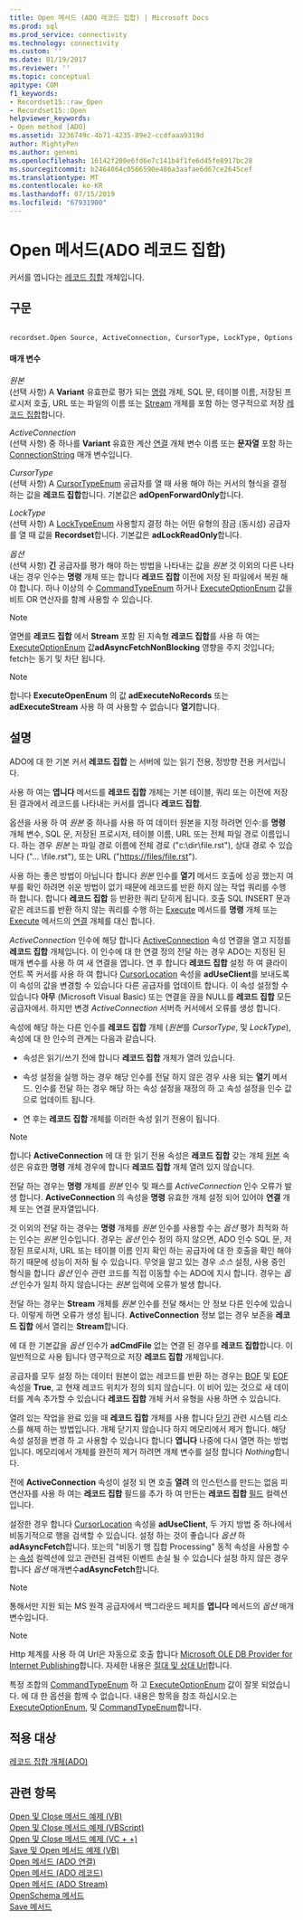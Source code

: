 ```yaml
---
title: Open 메서드 (ADO 레코드 집합) | Microsoft Docs
ms.prod: sql
ms.prod_service: connectivity
ms.technology: connectivity
ms.custom: ''
ms.date: 01/19/2017
ms.reviewer: ''
ms.topic: conceptual
apitype: COM
f1_keywords:
- Recordset15::raw_Open
- Recordset15::Open
helpviewer_keywords:
- Open method [ADO]
ms.assetid: 3236749c-4b71-4235-89e2-ccdfaaa9319d
author: MightyPen
ms.author: genemi
ms.openlocfilehash: 16142f200e6fd6e7c141b4f1fe6d45fe8917bc28
ms.sourcegitcommit: b2464064c0566590e486a3aafae6d67ce2645cef
ms.translationtype: MT
ms.contentlocale: ko-KR
ms.lasthandoff: 07/15/2019
ms.locfileid: "67931900"
---
```

# <a name="open-method-ado-recordset"></a>Open 메서드(ADO 레코드 집합)
커서를 엽니다는 [레코드 집합](../../../ado/reference/ado-api/recordset-object-ado.md) 개체입니다.  
  
## <a name="syntax"></a>구문  
  
```  
  
recordset.Open Source, ActiveConnection, CursorType, LockType, Options  
```  
  
#### <a name="parameters"></a>매개 변수  
 *원본*  
 (선택 사항) A **Variant** 유효한로 평가 되는 [명령](../../../ado/reference/ado-api/command-object-ado.md) 개체, SQL 문, 테이블 이름, 저장된 프로시저 호출, URL 또는 파일의 이름 또는 [Stream](../../../ado/reference/ado-api/stream-object-ado.md) 개체를 포함 하는 영구적으로 저장 [레코드 집합](../../../ado/reference/ado-api/recordset-object-ado.md)합니다.  
  
 *ActiveConnection*  
 (선택 사항) 중 하나를 **Variant** 유효한 계산 [연결](../../../ado/reference/ado-api/connection-object-ado.md) 개체 변수 이름 또는 **문자열** 포함 하는 [ConnectionString](../../../ado/reference/ado-api/connectionstring-property-ado.md) 매개 변수입니다.  
  
 *CursorType*  
 (선택 사항) A [CursorTypeEnum](../../../ado/reference/ado-api/cursortypeenum.md) 공급자를 열 때 사용 해야 하는 커서의 형식을 결정 하는 값을 **레코드 집합**합니다. 기본값은 **adOpenForwardOnly**합니다.  
  
 *LockType*  
 (선택 사항) A [LockTypeEnum](../../../ado/reference/ado-api/locktypeenum.md) 사용할지 결정 하는 어떤 유형의 잠금 (동시성) 공급자를 열 때 값을 **Recordset**합니다. 기본값은 **adLockReadOnly**합니다.  
  
 *옵션*  
 (선택 사항) **긴** 공급자를 평가 해야 하는 방법을 나타내는 값을 *원본* 것 이외의 다른 나타내는 경우 인수는 **명령** 개체 또는 합니다 **레코드 집합** 이전에 저장 된 파일에서 복원 해야 합니다. 하나 이상의 수 [CommandTypeEnum](../../../ado/reference/ado-api/commandtypeenum.md) 하거나 [ExecuteOptionEnum](../../../ado/reference/ado-api/executeoptionenum.md) 값을 비트 OR 연산자를 함께 사용할 수 있습니다.  
  
> [!NOTE]
>  열면를 **레코드 집합** 에서 **Stream** 포함 된 지속형 **레코드 집합**를 사용 하 여는 [ExecuteOptionEnum](../../../ado/reference/ado-api/executeoptionenum.md) 값**adAsyncFetchNonBlocking** 영향을 주지 것입니다; fetch는 동기 및 차단 됩니다.  
  
> [!NOTE]
>  합니다 **ExecuteOpenEnum** 의 값 **adExecuteNoRecords** 또는 **adExecuteStream** 사용 하 여 사용할 수 없습니다 **열기**합니다.  
  
## <a name="remarks"></a>설명  
 ADO에 대 한 기본 커서 **레코드 집합** 는 서버에 있는 읽기 전용, 정방향 전용 커서입니다.  
  
 사용 하 여는 **엽니다** 메서드를 **레코드 집합** 개체는 기본 테이블, 쿼리 또는 이전에 저장 된 결과에서 레코드를 나타내는 커서를 엽니다 **레코드 집합**.  
  
 옵션을 사용 하 여 *원본* 중 하나를 사용 하 여 데이터 원본을 지정 하려면 인수:를 **명령** 개체 변수, SQL 문, 저장된 프로시저, 테이블 이름, URL 또는 전체 파일 경로 이름입니다. 하는 경우 *원본* 는 파일 경로 이름에 전체 경로 ("c:\dir\file.rst"), 상대 경로 수 있습니다 ("... \file.rst"), 또는 URL ("<https://files/file.rst>").  
  
 사용 하는 좋은 방법이 아닙니다 합니다 *원본* 인수를 **열기** 메서드 호출에 성공 했는지 여부를 확인 하려면 쉬운 방법이 없기 때문에 레코드를 반환 하지 않는 작업 쿼리를 수행 하 합니다. 합니다 **레코드 집합** 등 반환한 쿼리 닫히게 됩니다. 호출 SQL INSERT 문과 같은 레코드를 반환 하지 않는 쿼리를 수행 하는 [Execute](../../../ado/reference/ado-api/execute-method-ado-command.md) 메서드를 **명령** 개체 또는 [Execute](../../../ado/reference/ado-api/execute-method-ado-connection.md) 메서드의 [연결](../../../ado/reference/ado-api/connection-object-ado.md) 개체를 대신 합니다.  
  
 *ActiveConnection* 인수에 해당 합니다 [ActiveConnection](../../../ado/reference/ado-api/activeconnection-property-ado.md) 속성 연결을 열고 지정를 **레코드 집합** 개체입니다. 이 인수에 대 한 연결 정의 전달 하는 경우 ADO는 지정된 된 매개 변수를 사용 하 여 새 연결을 엽니다. 연 후 합니다 **레코드 집합** 설정 하 여 클라이언트 쪽 커서를 사용 하 여 합니다 [CursorLocation](../../../ado/reference/ado-api/cursorlocation-property-ado.md) 속성을 **adUseClient**를 보내도록이 속성의 값을 변경할 수 있습니다 다른 공급자를 업데이트 합니다. 이 속성 설정할 수 있습니다 **아무** (Microsoft Visual Basic) 또는 연결을 끊을 NULL를 **레코드 집합** 모든 공급자에서. 하지만 변경 *ActiveConnection* 서버측 커서에서 오류를 생성 합니다.  
  
 속성에 해당 하는 다른 인수를 **레코드 집합** 개체 (*원본*를 *CursorType*, 및 *LockType*), 속성에 대 한 인수의 관계는 다음과 같습니다.  
  
-   속성은 읽기/쓰기 전에 합니다 **레코드 집합** 개체가 열려 있습니다.  
  
-   속성 설정을 실행 하는 경우 해당 인수를 전달 하지 않은 경우 사용 되는 **열기** 메서드. 인수를 전달 하는 경우 해당 하는 속성 설정을 재정의 하 고 속성 설정을 인수 값으로 업데이트 됩니다.  
  
-   연 후는 **레코드 집합** 개체를 이러한 속성 읽기 전용이 됩니다.  
  
> [!NOTE]
>  합니다 **ActiveConnection** 에 대 한 읽기 전용 속성은 **레코드 집합** 갖는 개체 [원본](../../../ado/reference/ado-api/source-property-ado-recordset.md) 속성은 유효한 **명령** 개체 경우에 합니다 **레코드 집합** 개체 열려 있지 않습니다.  
  
 전달 하는 경우는 **명령** 개체를 *원본* 인수 및 패스를 *ActiveConnection* 인수 오류가 발생 합니다. **ActiveConnection** 의 속성을 **명령** 유효한 개체 설정 되어 있어야 **연결** 개체 또는 연결 문자열입니다.  
  
 것 이외의 전달 하는 경우는 **명령** 개체를 *원본* 인수를 사용할 수는 *옵션* 평가 최적화 하는 인수는 *원본*  인수입니다. 경우는 *옵션* 인수 정의 하지 않으면, ADO 인수 SQL 문, 저장된 프로시저, URL 또는 테이블 이름 인지 확인 하는 공급자에 대 한 호출을 확인 해야 하기 때문에 성능이 저하 될 수 있습니다. 무엇을 알고 있는 경우 *소스* 설정, 사용 중인 형식을 합니다 *옵션* 인수 관련 코드를 직접 이동할 수는 ADO에 지시 합니다. 경우는 *옵션* 인수가 일치 하지 않습니다는 *원본* 입력에 오류가 발생 합니다.  
  
 전달 하는 경우는 **Stream** 개체를 *원본* 인수를 전달 해서는 안 정보 다른 인수에 있습니다. 이렇게 하면 오류가 생성 됩니다. **ActiveConnection** 정보 없는 경우 보존을 **레코드 집합** 에서 열리는 **Stream**합니다.  
  
 에 대 한 기본값을 *옵션* 인수가 **adCmdFile** 없는 연결 된 경우를 **레코드 집합**합니다. 이 일반적으로 사용 됩니다 영구적으로 저장 **레코드 집합** 개체입니다.  
  
 공급자를 모두 설정 하는 데이터 원본이 없는 레코드를 반환 하는 경우는 [BOF](../../../ado/reference/ado-api/bof-eof-properties-ado.md) 및 [EOF](../../../ado/reference/ado-api/bof-eof-properties-ado.md) 속성을 **True**, 고 현재 레코드 위치가 정의 되지 않습니다. 이 비어 있는 것으로 새 데이터를 계속 추가할 수 있습니다 **레코드 집합** 개체 커서 유형을 사용 하면 수 있습니다.  
  
 열려 있는 작업을 완료 있을 때 **레코드 집합** 개체를 사용 합니다 [닫기](../../../ado/reference/ado-api/close-method-ado.md) 관련 시스템 리소스를 해제 하는 방법입니다. 개체 닫기지 않습니다 하지 메모리에서 제거 합니다. 해당 속성 설정을 변경 하 고 사용할 수 있습니다 합니다 **엽니다** 나중에 다시 열면 하는 방법입니다. 메모리에서 개체를 완전히 제거 하려면 개체 변수를 설정 합니다 *Nothing*합니다.  
  
 전에 **ActiveConnection** 속성이 설정 되 면 호출 **열려** 의 인스턴스를 만드는 없음 피연산자를 사용 하 여는 **레코드 집합** 필드를 추가 하 여 만든는  **레코드 집합** [필드](../../../ado/reference/ado-api/fields-collection-ado.md) 컬렉션입니다.  
  
 설정한 경우 합니다 [CursorLocation](../../../ado/reference/ado-api/cursorlocation-property-ado.md) 속성을 **adUseClient**, 두 가지 방법 중 하나에서 비동기적으로 행을 검색할 수 있습니다. 설정 하는 것이 좋습니다 *옵션* 하 **adAsyncFetch**합니다. 또는의 "비동기 행 집합 Processing" 동적 속성을 사용할 수는 [속성](../../../ado/reference/ado-api/properties-collection-ado.md) 컬렉션에 있고 관련된 검색된 이벤트 손실 될 수 있습니다 설정 하지 않은 경우 합니다 *옵션* 매개변수**adAsyncFetch**합니다.  
  
> [!NOTE]
>  통해서만 지원 되는 MS 원격 공급자에서 백그라운드 페치를 **엽니다** 메서드의 *옵션* 매개 변수입니다.  
  
> [!NOTE]
>  Http 체계를 사용 하 여 Url은 자동으로 호출 합니다 [Microsoft OLE DB Provider for Internet Publishing](../../../ado/guide/appendixes/microsoft-ole-db-provider-for-internet-publishing.md)합니다. 자세한 내용은 [절대 및 상대 Url](../../../ado/guide/data/absolute-and-relative-urls.md)합니다.  
  
 특정 조합의 [CommandTypeEnum](../../../ado/reference/ado-api/commandtypeenum.md) 하 고 [ExecuteOptionEnum](../../../ado/reference/ado-api/executeoptionenum.md) 값이 잘못 되었습니다. 에 대 한 옵션을 함께 수 없습니다. 내용은 항목을 참조 하십시오.는 [ExecuteOptionEnum](../../../ado/reference/ado-api/executeoptionenum.md), 및 [CommandTypeEnum](../../../ado/reference/ado-api/commandtypeenum.md)합니다.  
  
## <a name="applies-to"></a>적용 대상  
 [레코드 집합 개체(ADO)](../../../ado/reference/ado-api/recordset-object-ado.md)  
  
## <a name="see-also"></a>관련 항목  
 [Open 및 Close 메서드 예제 (VB)](../../../ado/reference/ado-api/open-and-close-methods-example-vb.md)   
 [Open 및 Close 메서드 예제 (VBScript)](../../../ado/reference/ado-api/open-and-close-methods-example-vbscript.md)   
 [Open 및 Close 메서드 예제 (VC + +)](../../../ado/reference/ado-api/open-and-close-methods-example-vc.md)   
 [Save 및 Open 메서드 예제 (VB)](../../../ado/reference/ado-api/save-and-open-methods-example-vb.md)   
 [Open 메서드 (ADO 연결)](../../../ado/reference/ado-api/open-method-ado-connection.md)   
 [Open 메서드 (ADO 레코드)](../../../ado/reference/ado-api/open-method-ado-record.md)   
 [Open 메서드 (ADO Stream)](../../../ado/reference/ado-api/open-method-ado-stream.md)   
 [OpenSchema 메서드](../../../ado/reference/ado-api/openschema-method.md)   
 [Save 메서드](../../../ado/reference/ado-api/save-method.md)
